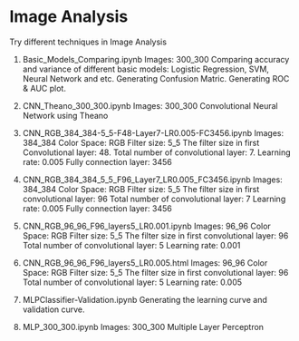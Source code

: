 # Image Analysis
Try different techniques in Image Analysis

1. Basic_Models_Comparing.ipynb
Images: 300_300
Comparing accuracy and variance of different basic models: Logistic Regression, SVM, Neural Network and etc.
Generating Confusion Matric.
Generating ROC & AUC plot.

2. CNN_Theano_300_300.ipynb
Images: 300_300
Convolutional Neural Network using Theano

3. CNN_RGB_384_384-5_5-F48-Layer7-LR0.005-FC3456.ipynb
Images: 384_384
Color Space: RGB
Filter size: 5_5
The filter size in first Convolutional layer: 48.
Total number of convolutional layer: 7.
Learning rate: 0.005
Fully connection layer: 3456

4. CNN_RGB_384_384_5_5_F96_Layer7_LR0.005_FC3456.ipynb
Images: 384_384
Color Space: RGB
Filter size: 5_5
The filter size in first convolutional layer: 96
Total number of convolutional layer: 7
Learning rate: 0.005
Fully connection layer: 3456

5. CNN_RGB_96_96_F96_layers5_LR0.001.ipynb
Images: 96_96
Color Space: RGB
Filter size: 5_5
The filter size in first convolutional layer: 96
Total number of convolutional layer: 5
Learning rate: 0.001

6. CNN_RGB_96_96_F96_layers5_LR0.005.html
Images: 96_96
Color Space: RGB
Filter size: 5_5
The filter size in first convolutional layer: 96
Total number of convolutional layer: 5
Learning rate: 0.005

7. MLPClassifier-Validation.ipynb
Generating the learning curve and validation curve.

8. MLP_300_300.ipynb
Images: 300_300
Multiple Layer Perceptron


